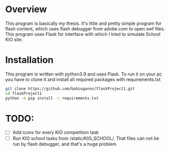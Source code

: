 # Overview
This program is basically my thesis. It's little and pretty simple program for flash content, which uses flash debugger from adobe.com to open swf files.  
This program uses Flask for interface with which I tried to simulate School KIO site.  

# Installation
This program is written with python3.9 and uses Flask.
To run it on your pc you have to clone it and install all required packages with requirements.txt  

```bash  
git clone https://github.com/bahioganns/flaskProject1.git  
cd flaskProject1  
python -m pip install -r requirements.txt  
```



# TODO: 
-[ ] Add icons for every KIO competition task
-[ ] Run KIO school tasks from /static/KIO_SCHOOL/. That files can not be run by flash debugger, and that's a huge problem
